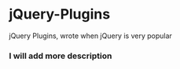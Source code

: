 # jQuery-Plugins
jQuery Plugins, wrote when jQuery is very popular


### I will add more description 
